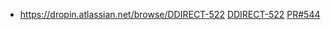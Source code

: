 - https://dropin.atlassian.net/browse/DDIRECT-522
[DDIRECT-522](https://dropin.atlassian.net/browse/DDIRECT-522)
[PR#544](https://github.com/dropininc/dropin-api-v2/pull/544)
